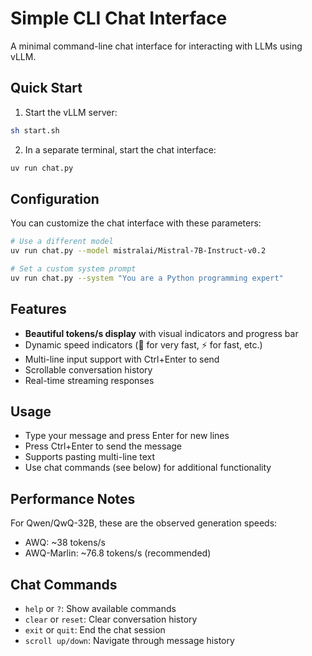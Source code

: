 # Simple CLI Chat Interface

A minimal command-line chat interface for interacting with LLMs using vLLM.

## Quick Start

1. Start the vLLM server:
```bash
sh start.sh
```

2. In a separate terminal, start the chat interface:
```bash
uv run chat.py
```

## Configuration

You can customize the chat interface with these parameters:

```bash
# Use a different model
uv run chat.py --model mistralai/Mistral-7B-Instruct-v0.2

# Set a custom system prompt
uv run chat.py --system "You are a Python programming expert"
```

## Features

- **Beautiful tokens/s display** with visual indicators and progress bar
- Dynamic speed indicators (🚀 for very fast, ⚡ for fast, etc.)
- Multi-line input support with Ctrl+Enter to send
- Scrollable conversation history
- Real-time streaming responses

## Usage

- Type your message and press Enter for new lines
- Press Ctrl+Enter to send the message
- Supports pasting multi-line text
- Use chat commands (see below) for additional functionality

## Performance Notes

For Qwen/QwQ-32B, these are the observed generation speeds:

- AWQ: ~38 tokens/s
- AWQ-Marlin: ~76.8 tokens/s (recommended)

## Chat Commands

- `help` or `?`: Show available commands
- `clear` or `reset`: Clear conversation history
- `exit` or `quit`: End the chat session
- `scroll up/down`: Navigate through message history
